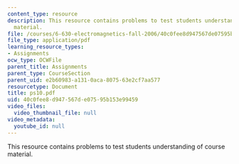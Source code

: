 ```yaml
---
content_type: resource
description: This resource contains problems to test students understanding of course
  material.
file: /courses/6-630-electromagnetics-fall-2006/40c0fee8d947567de07595b153e99459_ps10.pdf
file_type: application/pdf
learning_resource_types:
- Assignments
ocw_type: OCWFile
parent_title: Assignments
parent_type: CourseSection
parent_uid: e2b60983-a131-0aca-8075-63e2cf7aa577
resourcetype: Document
title: ps10.pdf
uid: 40c0fee8-d947-567d-e075-95b153e99459
video_files:
  video_thumbnail_file: null
video_metadata:
  youtube_id: null
---
```

This resource contains problems to test students understanding of course material.

